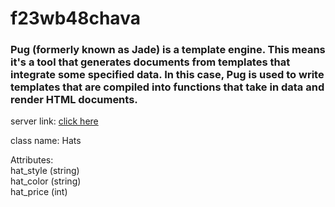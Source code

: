 # f23wb48chava
### Pug (formerly known as Jade) is a template engine. This means it's a tool that generates documents from templates that integrate some specified data. In this case, Pug is used to write templates that are compiled into functions that take in data and render HTML documents.
server link: [click here](https://s23db48chava.onrender.com)

class name: Hats

Attributes:<br>
hat_style (string)<br>
hat_color (string)<br>
hat_price (int)
